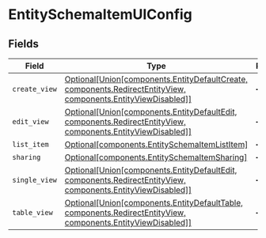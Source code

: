 # EntitySchemaItemUIConfig


## Fields

| Field                                                                                                                                                              | Type                                                                                                                                                               | Required                                                                                                                                                           | Description                                                                                                                                                        |
| ------------------------------------------------------------------------------------------------------------------------------------------------------------------ | ------------------------------------------------------------------------------------------------------------------------------------------------------------------ | ------------------------------------------------------------------------------------------------------------------------------------------------------------------ | ------------------------------------------------------------------------------------------------------------------------------------------------------------------ |
| `create_view`                                                                                                                                                      | [Optional[Union[components.EntityDefaultCreate, components.RedirectEntityView, components.EntityViewDisabled]]](../../models/shared/entityschemaitemcreateview.md) | :heavy_minus_sign:                                                                                                                                                 | N/A                                                                                                                                                                |
| `edit_view`                                                                                                                                                        | [Optional[Union[components.EntityDefaultEdit, components.RedirectEntityView, components.EntityViewDisabled]]](../../models/shared/entityschemaitemeditview.md)     | :heavy_minus_sign:                                                                                                                                                 | N/A                                                                                                                                                                |
| `list_item`                                                                                                                                                        | [Optional[components.EntitySchemaItemListItem]](../../models/shared/entityschemaitemlistitem.md)                                                                   | :heavy_minus_sign:                                                                                                                                                 | N/A                                                                                                                                                                |
| `sharing`                                                                                                                                                          | [Optional[components.EntitySchemaItemSharing]](../../models/shared/entityschemaitemsharing.md)                                                                     | :heavy_minus_sign:                                                                                                                                                 | N/A                                                                                                                                                                |
| `single_view`                                                                                                                                                      | [Optional[Union[components.EntityDefaultEdit, components.RedirectEntityView, components.EntityViewDisabled]]](../../models/shared/entityschemaitemsingleview.md)   | :heavy_minus_sign:                                                                                                                                                 | N/A                                                                                                                                                                |
| `table_view`                                                                                                                                                       | [Optional[Union[components.EntityDefaultTable, components.RedirectEntityView, components.EntityViewDisabled]]](../../models/shared/entityschemaitemtableview.md)   | :heavy_minus_sign:                                                                                                                                                 | N/A                                                                                                                                                                |